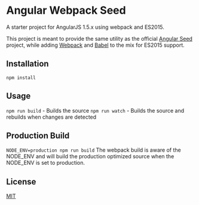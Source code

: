 # Angular Webpack Seed

A starter project for AngularJS 1.5.x using webpack and ES2015.

This project is meant to provide the same utility as the official [Angular Seed](https://github.com/angular/angular-seed) project, while adding [Webpack](https://webpack.github.io/) and [Babel](https://babeljs.io/) to the mix for ES2015 support.

## Installation
```npm install```

## Usage
```npm run build``` - Builds the source
```npm run watch``` - Builds the source and rebuilds when changes are detected

## Production Build
```NODE_ENV=production npm run build```
The webpack build is aware of the NODE_ENV and will build the production optimized source when the NODE_ENV is set to production.

## License
[MIT](http://www.opensource.org/licenses/mit-license.php)
